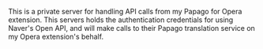 This is a private server for handling API calls from my Papago for Opera extension. This servers holds the authentication credentials for using Naver's Open API, and will make calls to their Papago translation service on my Opera extension's behalf.
